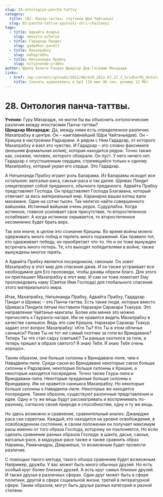 ```yaml
---
slug: 28-ontologiya-pancha-tattvy
category:
  title: (02. Панча-таттва, спутники Шри Чайтаньи)
  slug: 02-pancha-tattva-sputniki-shri-chaitanyi
tags:
  - title: Адвайта Ачарья
    slug: advajta-acharya
  - title: Гададхар Пандит
    slug: gadadhar-pandit
  - title: Махапрабху
    slug: mahaprabhu
  - title: Нитьянанда Прабху
    slug: nityananda-prabhu
author: Шрила Бхакти Ракшак Шридхар Дев-Госвами Махарадж
links:
  - href: /wp-content/uploads/2012/08/028_2012.07.27.2_SridharMj_Ontologiya_pancha-tattvy.mp3
    title: Скачать аудиозапись в mp3 (24 мин 46 сек, размер 12 Мб)
---
```


# 28. Онтология панча-таттвы.

**Ученик:** Гуру Махарадж, не могли бы вы объяснить онтологические различия между ипостасями Панча-таттвы?\
**Шридхар Махарадж:** Да, между ними есть определенное различие. Махапрабху в центре. Он – наиглавнейший (Шри Чайтаньядев). Он – Кришна в настроении Радхарани. А рядом с Ним Гададхар, от которого Махапрабху и взял это чувство. И Гададхар – это словно факсимиле (внешняя формальная копия), которая находится рядом. Точно также как, скажем, человек, которого обокрали. Он пуст. У него ничего нет. Гададхар с опустошенным сердцем, стремящийся только к одному Махапрабху, который украл его сердце. Это Гададхар.

А Нитьянанда Прабху играет роль Баларама. Из Баларамы исходит все остальное: ватсалья-раса, сакхья-раса и так далее. Шривас Пандит олицетворяет собой преданного, обычного преданного. Адвайта Прабху представляет Господа. Он представляет Господа Бхагавана, который отвечает за весь материальный мир. Каранарна вашаи котиш вапи махамане. Один на сотни тысяч. Так нелегко найти совершенного вайшнава. Истинный вайшнав очень редок. Судурлабха. Когда истинное, главное усиливает свое присутствие, то второстепенное ослабевает. А когда истинное скрывается, то второстепенное несомненно будет брать верх.

Так или иначе, в целом это сознание Кришны. Во время войны можно одерживать много побед и терпеть много поражений. Как правило тот, кто одерживает победу, он приобретает что-то. Но и он тоже вынужден встречать много потерь. Те, кто выходят победителями в войне, также вынуждены многое терять.

А Адвайта Прабху является посредником, связным. Он зовет Махапрабху в этот мир для спасения джив. И он также устраивает все необходимое для Его проповеди, чтобы дживы обрели благо. Для этого он приглашает Махапрабху в этот мир. И сам он тоже помогает Ему проповедовать наму (Святое Имя Господа) для глобального спасения этого материального мира.

Итак, Махапрабху, Нитьянанда Прабху, Адвайта Прабху, Гададхар Пандит и Шривас – это Панча-таттва. Есть такие люди, которые вместо Шриваса Пандита пятым поставили Нарахари Саракара Тхакура. Это направление Чайтанья-мангалы. Более или менее это можно причислять к Гауранга-нагаре. Им не нравится видеть Махапрабху в качестве санньяси. Ведь это сам Кришна. Нарахари Саракар Тхакур задает этот вопрос Махапрабху: «Кто Ты? Кто Ты в этом обличье санньяси? Разве Ты не тот же самый охотник за гопи во Вриндаване? Теперь Ты что стал садху (святым)? Ты раньше охотился за гопи, а теперь пришел в образе святого? Я знаю Тебя. Я знаю Тебя очень хорошо».

Таким образом, они больше склонны к Вриндавана-лиле, чем к Навадвипа-лиле. Среди сакхи во Вриндаване некоторые сакхи больше склонны к Радхарани, некоторые больше склонны к Кришне, а некоторые находятся посередине. Точно также Гоура-лила и Вриндавана-лила. Некоторые преданные больше склонны к Вриндавану. Им не нравится санньяса Махапрабху. Но некоторые больше склонны к Навадвипа-лиле. Некоторые же находятся посередине. Таким образом, существуют различные представления и идеи. Одну и ту же вещь будут рассматривать и воспринимать по-разному, согласно своей природе и способностям, одну и ту же вещь.

Но здесь возможно и сравнение, сравнительный анализ. Джаирдже раса сеи сарвотам. Каждый, кто находится на уровне освобождения, в освобожденном состоянии, в своем положении он получает максимум расы именно от того образа Господа, которому он поклоняется. Но если сделать сравнение разных образов Господа: в шанта, дасья, сакхья, ватсалья-расе, в мадхурья-расе также и также сравнить образ Нараяны, Рамачандры, Дваракеши, то возможным будет провести различие.

С помощью такого метода, такого обзора сравнение будет возможным. Например, дружба. У вас может быть много обычных друзей. Но есть особый круг более близких друзей. А есть круг самых близких друзей. И также друзья в различных сферах. Один друг может быть в сфере политики, другой в сфере социальной жизни, третий в литературной сфере. Таким образом, могут быть друзья разных категорий и разной степени.

